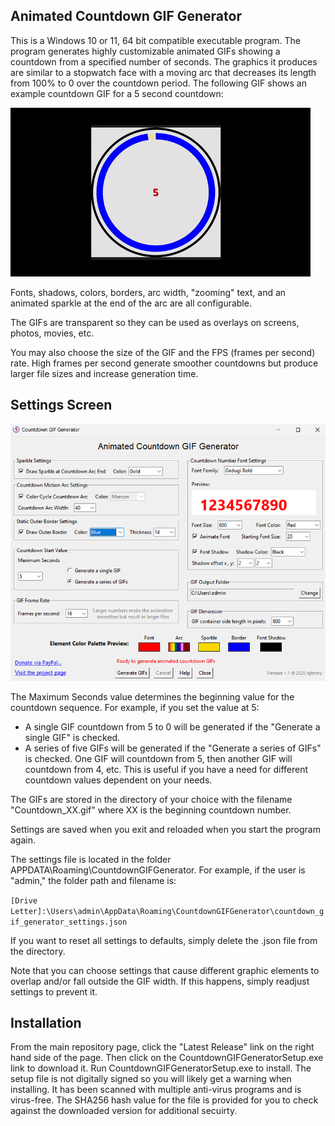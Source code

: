 ## Animated Countdown GIF Generator

This is a Windows 10 or 11, 64 bit compatible executable program. The program generates highly customizable animated GIFs showing a countdown from a specified number of seconds. The graphics it produces are similar to a stopwatch face with a moving arc that decreases its length from 100% to 0 over the countdown period. The following GIF shows an example countdown GIF for a 5 second countdown:

![Alt text](images/1.gif)

Fonts, shadows, colors, borders, arc width, "zooming" text, and an animated sparkle at the end of the arc are all configurable.

The GIFs are transparent so they can be used as overlays on screens, photos, movies, etc.

You may also choose the size of the GIF and the FPS (frames per second) rate. High frames per second generate smoother countdowns but produce larger file sizes and increase generation time.

## Settings Screen
![Alt text](images/2.png)

The Maximum Seconds value determines the beginning value for the countdown sequence. For example, if you set the value at 5:

- A single GIF countdown from 5 to 0 will be generated if the "Generate a single GIF" is checked. 
- A series of five GIFs will be generated if the "Generate a series of GIFs" is checked. One GIF will countdown from 5, then another GIF will countdown from 4, etc. This is useful if you have a need for different countdown values dependent on your needs.

The GIFs are stored in the directory of your choice with the filename "Countdown_XX.gif" where XX is the beginning countdown number.

Settings are saved when you exit and reloaded when you start the program again.

The settings file is located in the folder APPDATA\Roaming\CountdownGIFGenerator. For example, if the user is "admin," the folder path and filename is:

`[Drive Letter]:\Users\admin\AppData\Roaming\CountdownGIFGenerator\countdown_gif_generator_settings.json`

If you want to reset all settings to defaults, simply delete the .json file from the directory.

Note that you can choose settings that cause different graphic elements to overlap and/or fall outside the GIF width. If this happens, simply readjust settings to prevent it.

## Installation
From the main repository page, click the "Latest Release" link on the right hand side of the page. Then click on the CountdownGIFGeneratorSetup.exe link to download it. Run CountdownGIFGeneratorSetup.exe to install. The setup file is not digitally signed so you will likely get a warning when installing. It has been scanned with multiple anti-virus programs and is virus-free. The SHA256 hash value for the file is provided for you to check against the downloaded version for additional secuirty.
